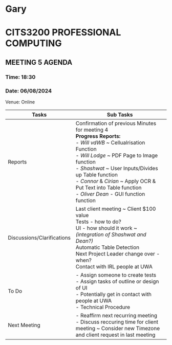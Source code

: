 # Gary
# CITS3200 PROFESSIONAL COMPUTING

## MEETING 5 AGENDA

### Time: 18:30
### Date: 06/08/2024

Venue: Online

| Tasks                      | Sub Tasks                                                                                                                                                                          |
| -------------------------- | ---------------------------------------------------------------------------------------------------------------------------------------------------------------------------------- |
| Reports                    | Confirmation of previous Minutes for meeting 4<br>                                                                                                                     **Progress Reports:**  <br> - *Will vdWB* ~ Cellualrisation Function <br> - *Will Lodge* ~ PDF Page to Image function <br> - *Shashwat* ~ User Inputs/Divides up Table function <br>	- *Connor* & *Cirian* ~ Apply OCR & Put Text into Table function <br> - *Oliver Dean* - GUI function function |
| Discussions/Clarifications | Last client meeting ~ Client $100 value<br> Tests - how to do? <br> UI - how should it work ~ *(integration of Shashwat and Dean?)* <br> Automatic Table Detection <br> Next Project Leader change over - when? <br> Contact with IRL people at UWA <br> |
| To Do                      | - Assign someone to create tests <br> - Assign tasks of outline or design of UI <br> - Potentially get in contact with people at UWA <br> - Technical Procedure|
| Next Meeting               | - Reaffirm next recurring meeting <br> - Discuss reccuring time for client meeting ~ Consider new Timezone and client request in last meeting|
